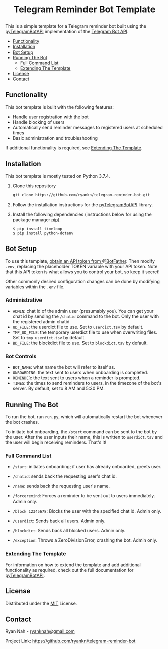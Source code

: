 # <p align="center">Telegram Reminder Bot Template
This is a simple template for a Telegram reminder bot built using the [pyTelegramBotAPI](https://github.com/eternnoir/pyTelegramBotAPI) implementation of the [Telegram Bot API](https://core.telegram.org/bots/api). 

* [Functionality](#functionality)
* [Installation](#installation)
* [Bot Setup](#bot-setup)
* [Running The Bot](#running-the-bot)
  * [Full Command List](#full-command-list)
  * [Extending The Template](#extending-the-template)
* [License](#license)
* [Contact](#contact)

## Functionality
This bot template is built with the following features:
* Handle user registration with the bot
* Handle blocking of users
* Automatically send reminder messages to registered users at scheduled times
* Basic administration and troubleshooting

If additional functionality is required, see [Extending The Template](#extending-the-template).

## Installation
This bot template is mostly tested on Python 3.7.4.

1. Clone this repository
   ```
   git clone https://github.com/ryankn/telegram-reminder-bot.git
   ```

2. Follow the installation instructions for the [pyTelegramBotAPI](https://github.com/eternnoir/pyTelegramBotAPI#getting-started) library. 

3. Install the following dependencies (instructions below for using the package manager [pip](https://pip.pypa.io/en/stable/)). 
   ```
   $ pip install timeloop
   $ pip install python-dotenv
   ```

## Bot Setup
To use this template, [obtain an API token from @BotFather](https://core.telegram.org/bots#6-botfather). Then modify `.env`, replacing the placeholder TOKEN variable with your API token. Note that this API token is what allows you to control your bot, so keep it secret!

Other commonly desired configuration changes can be done by modifying variables within the `.env` file. 

### Administrative 
* `ADMIN`: chat id of the admin user (presumably you). You can get your chat id by sending the `/chatid` command to the bot. Only the user with the registered admin chatid
* `UD_FILE`: the userdict file to use. Set to `userdict.tsv` by default.
* `TMP_UD_FILE`: the temporary userdict file to use when overwriting files. Set to `tmp_userdict.tsv` by default.
* `BD_FILE`: the blockdict file to use. Set to `blockdict.tsv` by default.

### Bot Controls
* `BOT_NAME`: what name the bot will refer to itself as.
* `ONBOARDING`: the text sent to users when onboarding is completed.
* `REMINDER`: the text sent to users when a reminder is prompted.
* `TIMES`: the times to send reminders to users, in the timezone of the bot's server. By default, set to 8 AM and 5:30 PM.

## Running The Bot
To run the bot, run `run.py`, which will automatically restart the bot whenever the bot crashes. 

To initiate bot onboarding, the `/start` command can be sent to the bot by the user. After the user inputs their name, this is written to `userdict.tsv` and the user will begin receiving reminders. That's it!

### Full Command List
* `/start`: initiates onboarding; if user has already onboarded, greets user.
* `/chatid`: sends back the requesting user's chat id.
* `/name`: sends back the requesting user's name.

* `/forceremind`: Forces a reminder to be sent out to users immediately. Admin only.
* `/block 12345678`: Blocks the user with the specified chat id. Admin only. 
* `/userdict`: Sends back all users. Admin only.
* `/blockdict`: Sends back all blocked users. Admin only.
* `/exception`: Throws a ZeroDivisionError, crashing the bot. Admin only.

### Extending The Template
For information on how to extend the template and add additional functionality as required, check out the full documentation for [pyTelegramBotAPI](https://github.com/eternnoir/pyTelegramBotAPI).

## License
Distributed under the [MIT](https://choosealicense.com/licenses/mit/) License.

## Contact
Ryan Nah - ryanknah@gmail.com

Project Link: https://github.com/ryankn/telegram-reminder-bot